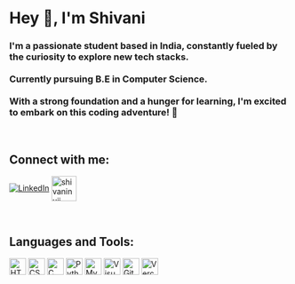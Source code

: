 # Hey 👋, I'm Shivani

### I'm a passionate student based in India, constantly fueled by the curiosity to explore new tech stacks. <br><br>Currently pursuing B.E in Computer Science.<br><br> With a strong foundation and a hunger for learning, I'm excited to embark on this coding adventure! 🚀
<br>

## Connect with me:

[![LinkedIn](https://skillicons.dev/icons?i=linkedin)](https://www.linkedin.com/in/shivani-n-331764227ji) 
<a href="https://leetcode.com/u/shivaninuji/" target="blank"><img align="center" src="https://upload.wikimedia.org/wikipedia/commons/1/19/LeetCode_logo_black.png" alt="shivaninuji" height="45" width="45" /></a>

<br>
<h2 align="left">Languages and Tools:</h2>
<div>
   <img src="https://skillicons.dev/icons?i=html" width="30" alt="HTML">
   <img src="https://skillicons.dev/icons?i=css" width="30" alt="CSS">
   <img src="https://skillicons.dev/icons?i=c" width="30" alt="C">
   <img src="https://skillicons.dev/icons?i=py" width="30" alt="Python">
   <img src="https://skillicons.dev/icons?i=mysql" width="30" alt="MySql">
   <img src="https://skillicons.dev/icons?i=vscode" width="30" alt="Visual Studio Code">
   <img src="https://skillicons.dev/icons?i=git" width="30" alt="Git">
   <img src="https://skillicons.dev/icons?i=vercel" width="30" alt="Vercel">
   
  
</div>




